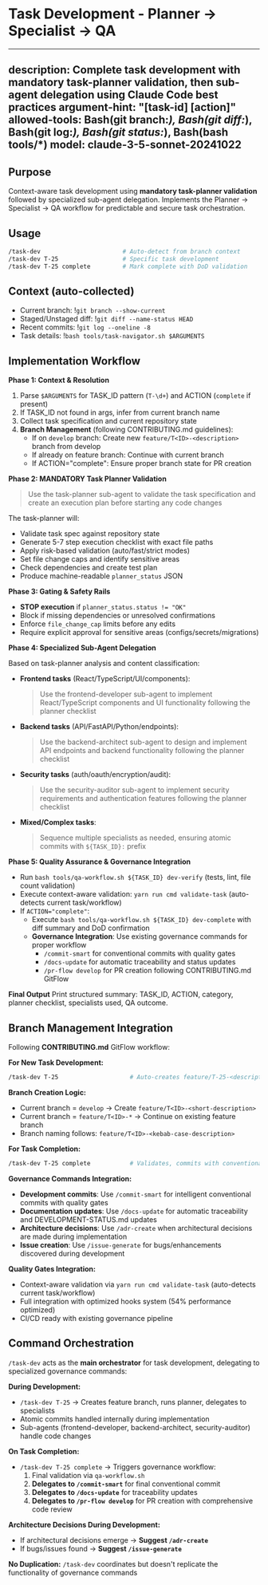 # Task Development - Planner → Specialist → QA

---
description: Complete task development with mandatory task-planner validation, then sub-agent delegation using Claude Code best practices
argument-hint: "[task-id] [action]"
allowed-tools: Bash(git branch:*), Bash(git diff:*), Bash(git log:*), Bash(git status:*), Bash(bash tools/*)
model: claude-3-5-sonnet-20241022
---

## Purpose

Context-aware task development using **mandatory task-planner validation** followed by specialized sub-agent delegation. Implements the Planner → Specialist → QA workflow for predictable and secure task orchestration.

## Usage

```bash
/task-dev                       # Auto-detect from branch context  
/task-dev T-25                  # Specific task development
/task-dev T-25 complete         # Mark complete with DoD validation
```

## Context (auto-collected)
- Current branch: !`git branch --show-current`
- Staged/Unstaged diff: !`git diff --name-status HEAD`
- Recent commits: !`git log --oneline -8`
- Task details: !`bash tools/task-navigator.sh $ARGUMENTS`

## Implementation Workflow

**Phase 1: Context & Resolution**
1. Parse `$ARGUMENTS` for TASK_ID pattern (`T-\d+`) and ACTION (`complete` if present)
2. If TASK_ID not found in args, infer from current branch name
3. Collect task specification and current repository state
4. **Branch Management** (following CONTRIBUTING.md guidelines):
   - If on `develop` branch: Create new `feature/T<ID>-<description>` branch from develop
   - If already on feature branch: Continue with current branch
   - If ACTION="complete": Ensure proper branch state for PR creation

**Phase 2: MANDATORY Task Planner Validation**
> Use the task-planner sub-agent to validate the task specification and create an execution plan before starting any code changes

The task-planner will:
- Validate task spec against repository state  
- Generate 5-7 step execution checklist with exact file paths
- Apply risk-based validation (auto/fast/strict modes)
- Set file change caps and identify sensitive areas
- Check dependencies and create test plan
- Produce machine-readable `planner_status` JSON

**Phase 3: Gating & Safety Rails**
- **STOP execution** if `planner_status.status != "OK"`
- Block if missing dependencies or unresolved confirmations
- Enforce `file_change_cap` limits before any edits
- Require explicit approval for sensitive areas (configs/secrets/migrations)

**Phase 4: Specialized Sub-Agent Delegation**

Based on task-planner analysis and content classification:

- **Frontend tasks** (React/TypeScript/UI/components):
  > Use the frontend-developer sub-agent to implement React/TypeScript components and UI functionality following the planner checklist

- **Backend tasks** (API/FastAPI/Python/endpoints):
  > Use the backend-architect sub-agent to design and implement API endpoints and backend functionality following the planner checklist

- **Security tasks** (auth/oauth/encryption/audit):
  > Use the security-auditor sub-agent to implement security requirements and authentication features following the planner checklist

- **Mixed/Complex tasks**:
  > Sequence multiple specialists as needed, ensuring atomic commits with `${TASK_ID}:` prefix

**Phase 5: Quality Assurance & Governance Integration**
- Run `bash tools/qa-workflow.sh ${TASK_ID} dev-verify` (tests, lint, file count validation)
- Execute context-aware validation: `yarn run cmd validate-task` (auto-detects current task/workflow)
- If `ACTION="complete"`: 
  - Execute `bash tools/qa-workflow.sh ${TASK_ID} dev-complete` with diff summary and DoD confirmation
  - **Governance Integration**: Use existing governance commands for proper workflow
    - `/commit-smart` for conventional commits with quality gates
    - `/docs-update` for automatic traceability and status updates  
    - `/pr-flow develop` for PR creation following CONTRIBUTING.md GitFlow

**Final Output**
Print structured summary: TASK_ID, ACTION, category, planner checklist, specialists used, QA outcome.

## Branch Management Integration

Following **CONTRIBUTING.md** GitFlow workflow:

**For New Task Development:**
```bash
/task-dev T-25                    # Auto-creates feature/T-25-<description> from develop
```

**Branch Creation Logic:**
- Current branch = `develop` → Create `feature/T<ID>-<short-description>` 
- Current branch = `feature/T<ID>-*` → Continue on existing feature branch
- Branch naming follows: `feature/T<ID>-<kebab-case-description>`

**For Task Completion:**
```bash  
/task-dev T-25 complete           # Validates, commits with conventional format, suggests PR
```

**Governance Commands Integration:**
- **Development commits**: Use `/commit-smart` for intelligent conventional commits with quality gates
- **Documentation updates**: Use `/docs-update` for automatic traceability and DEVELOPMENT-STATUS.md updates
- **Architecture decisions**: Use `/adr-create` when architectural decisions are made during implementation
- **Issue creation**: Use `/issue-generate` for bugs/enhancements discovered during development

**Quality Gates Integration:**
- Context-aware validation via `yarn run cmd validate-task` (auto-detects current task/workflow)
- Full integration with optimized hooks system (54% performance optimized)
- CI/CD ready with existing governance pipeline

## Command Orchestration

`/task-dev` acts as the **main orchestrator** for task development, delegating to specialized governance commands:

**During Development:**
- `/task-dev T-25` → Creates feature branch, runs planner, delegates to specialists
- Atomic commits handled internally during implementation
- Sub-agents (frontend-developer, backend-architect, security-auditor) handle code changes

**On Task Completion:**
- `/task-dev T-25 complete` → Triggers governance workflow:
  1. Final validation via `qa-workflow.sh`
  2. **Delegates to `/commit-smart`** for final conventional commit
  3. **Delegates to `/docs-update`** for traceability updates  
  4. **Delegates to `/pr-flow develop`** for PR creation with comprehensive code review

**Architecture Decisions During Development:**
- If architectural decisions emerge → **Suggest `/adr-create`** 
- If bugs/issues found → **Suggest `/issue-generate`**

**No Duplication:** `/task-dev` coordinates but doesn't replicate the functionality of governance commands
```